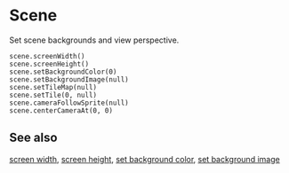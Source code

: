 # Scene

Set scene backgrounds and view perspective.

```cards
scene.screenWidth()
scene.screenHeight()
scene.setBackgroundColor(0)
scene.setBackgroundImage(null)
scene.setTileMap(null)
scene.setTile(0, null)
scene.cameraFollowSprite(null)
scene.centerCameraAt(0, 0)
```

## See also

[screen width](/reference/scene/screen-width),
[screen height](/reference/scene/screen-height),
[set background color](/reference/scene/set-background-color),
[set background image](/reference/scene/set-background-image)
